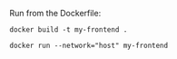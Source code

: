 Run from the Dockerfile:

`docker build -t my-frontend .`

`docker run --network="host" my-frontend`
